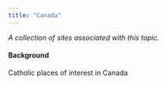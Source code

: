 ```yaml
---
title: "Canada"
---
```



*A collection of sites associated with this topic.*

#### Background

Catholic places of interest in Canada


